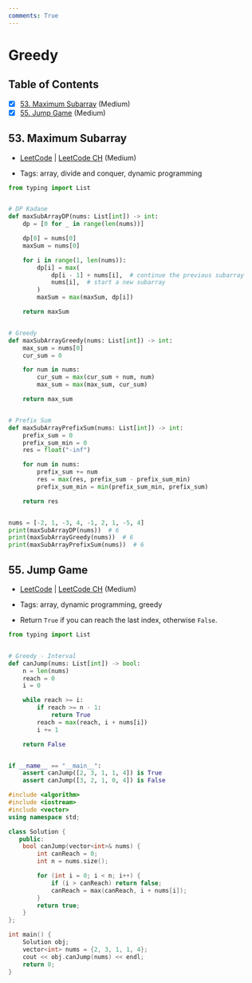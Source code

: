 ```yaml
---
comments: True
---
```


# Greedy

## Table of Contents

- [x] [53. Maximum Subarray](https://leetcode.cn/problems/maximum-subarray/) (Medium)
- [x] [55. Jump Game](https://leetcode.cn/problems/jump-game/) (Medium)

## 53. Maximum Subarray

-   [LeetCode](https://leetcode.com/problems/maximum-subarray/) | [LeetCode CH](https://leetcode.cn/problems/maximum-subarray/) (Medium)

-   Tags: array, divide and conquer, dynamic programming
```python title="53. Maximum Subarray - Python Solution"
from typing import List


# DP Kadane
def maxSubArrayDP(nums: List[int]) -> int:
    dp = [0 for _ in range(len(nums))]

    dp[0] = nums[0]
    maxSum = nums[0]

    for i in range(1, len(nums)):
        dp[i] = max(
            dp[i - 1] + nums[i],  # continue the previous subarray
            nums[i],  # start a new subarray
        )
        maxSum = max(maxSum, dp[i])

    return maxSum


# Greedy
def maxSubArrayGreedy(nums: List[int]) -> int:
    max_sum = nums[0]
    cur_sum = 0

    for num in nums:
        cur_sum = max(cur_sum + num, num)
        max_sum = max(max_sum, cur_sum)

    return max_sum


# Prefix Sum
def maxSubArrayPrefixSum(nums: List[int]) -> int:
    prefix_sum = 0
    prefix_sum_min = 0
    res = float("-inf")

    for num in nums:
        prefix_sum += num
        res = max(res, prefix_sum - prefix_sum_min)
        prefix_sum_min = min(prefix_sum_min, prefix_sum)

    return res


nums = [-2, 1, -3, 4, -1, 2, 1, -5, 4]
print(maxSubArrayDP(nums))  # 6
print(maxSubArrayGreedy(nums))  # 6
print(maxSubArrayPrefixSum(nums))  # 6

```

## 55. Jump Game

-   [LeetCode](https://leetcode.com/problems/jump-game/) | [LeetCode CH](https://leetcode.cn/problems/jump-game/) (Medium)

-   Tags: array, dynamic programming, greedy
- Return `True` if you can reach the last index, otherwise `False`.

```python title="55. Jump Game - Python Solution"
from typing import List


# Greedy - Interval
def canJump(nums: List[int]) -> bool:
    n = len(nums)
    reach = 0
    i = 0

    while reach >= i:
        if reach >= n - 1:
            return True
        reach = max(reach, i + nums[i])
        i += 1

    return False


if __name__ == "__main__":
    assert canJump([2, 3, 1, 1, 4]) is True
    assert canJump([3, 2, 1, 0, 4]) is False

```

```cpp title="55. Jump Game - C++ Solution"
#include <algorithm>
#include <iostream>
#include <vector>
using namespace std;

class Solution {
   public:
    bool canJump(vector<int>& nums) {
        int canReach = 0;
        int n = nums.size();

        for (int i = 0; i < n; i++) {
            if (i > canReach) return false;
            canReach = max(canReach, i + nums[i]);
        }
        return true;
    }
};

int main() {
    Solution obj;
    vector<int> nums = {2, 3, 1, 1, 4};
    cout << obj.canJump(nums) << endl;
    return 0;
}
```
